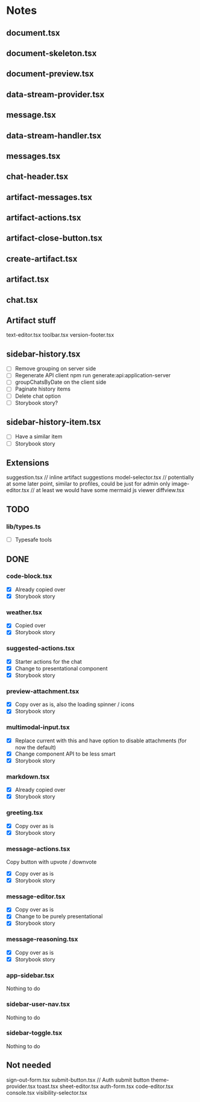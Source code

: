 # Notes

## document.tsx

## document-skeleton.tsx

## document-preview.tsx

## data-stream-provider.tsx

## message.tsx

## data-stream-handler.tsx

## messages.tsx

## chat-header.tsx

## artifact-messages.tsx

## artifact-actions.tsx

## artifact-close-button.tsx

## create-artifact.tsx

## artifact.tsx

## chat.tsx

## Artifact stuff

text-editor.tsx
toolbar.tsx
version-footer.tsx

## sidebar-history.tsx

- [ ] Remove grouping on server side
- [ ] Regenerate API client npm run generate:api:application-server
- [ ] groupChatsByDate on the client side
- [ ] Paginate history items
- [ ] Delete chat option
- [ ] Storybook story?

## sidebar-history-item.tsx

- [ ] Have a similar item
- [ ] Storybook story

## Extensions

suggestion.tsx // inline artifact suggestions
model-selector.tsx // potentially at some later point, similar to profiles, could be just for admin only
image-editor.tsx // at least we would have some mermaid js viewer
diffview.tsx

## TODO

### lib/types.ts

- [ ] Typesafe tools

## DONE

### code-block.tsx

- [x] Already copied over
- [x] Storybook story

### weather.tsx

- [x] Copied over
- [x] Storybook story

### suggested-actions.tsx

- [x] Starter actions for the chat
- [x] Change to presentational component
- [x] Storybook story

### preview-attachment.tsx

- [x] Copy over as is, also the loading spinner / icons
- [x] Storybook story

### multimodal-input.tsx

- [x] Replace current with this and have option to disable attachments (for now the default)
- [x] Change component API to be less smart
- [x] Storybook story

### markdown.tsx

- [x] Already copied over
- [x] Storybook story

### greeting.tsx

- [x] Copy over as is
- [x] Storybook story

### message-actions.tsx

Copy button with upvote / downvote

- [x] Copy over as is
- [x] Storybook story

### message-editor.tsx

- [x] Copy over as is
- [x] Change to be purely presentational
- [x] Storybook story

### message-reasoning.tsx

- [x] Copy over as is
- [x] Storybook story

### app-sidebar.tsx

Nothing to do

### sidebar-user-nav.tsx

Nothing to do

### sidebar-toggle.tsx

Nothing to do

## Not needed

sign-out-form.tsx
submit-button.tsx // Auth submit button
theme-provider.tsx
toast.tsx
sheet-editor.tsx
auth-form.tsx
code-editor.tsx
console.tsx
visibility-selector.tsx
